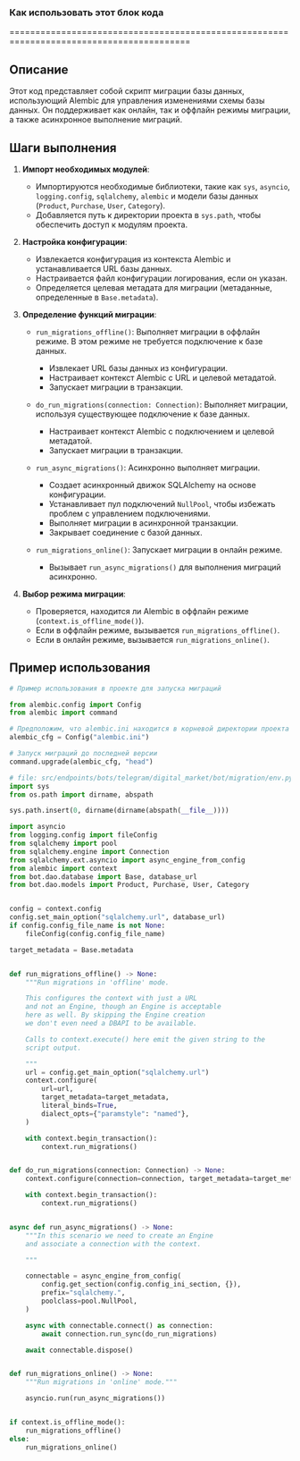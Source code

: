 ### **Как использовать этот блок кода**
=========================================================================================

Описание
-------------------------
Этот код представляет собой скрипт миграции базы данных, использующий Alembic для управления изменениями схемы базы данных. Он поддерживает как онлайн, так и оффлайн режимы миграции, а также асинхронное выполнение миграций.

Шаги выполнения
-------------------------
1. **Импорт необходимых модулей**:
   - Импортируются необходимые библиотеки, такие как `sys`, `asyncio`, `logging.config`, `sqlalchemy`, `alembic` и модели базы данных (`Product`, `Purchase`, `User`, `Category`).
   - Добавляется путь к директории проекта в `sys.path`, чтобы обеспечить доступ к модулям проекта.

2. **Настройка конфигурации**:
   - Извлекается конфигурация из контекста Alembic и устанавливается URL базы данных.
   - Настраивается файл конфигурации логирования, если он указан.
   - Определяется целевая метадата для миграции (метаданные, определенные в `Base.metadata`).

3. **Определение функций миграции**:
   - `run_migrations_offline()`: Выполняет миграции в оффлайн режиме. В этом режиме не требуется подключение к базе данных.
     - Извлекает URL базы данных из конфигурации.
     - Настраивает контекст Alembic с URL и целевой метадатой.
     - Запускает миграции в транзакции.

   - `do_run_migrations(connection: Connection)`: Выполняет миграции, используя существующее подключение к базе данных.
     - Настраивает контекст Alembic с подключением и целевой метадатой.
     - Запускает миграции в транзакции.

   - `run_async_migrations()`: Асинхронно выполняет миграции.
     - Создает асинхронный движок SQLAlchemy на основе конфигурации.
     - Устанавливает пул подключений `NullPool`, чтобы избежать проблем с управлением подключениями.
     - Выполняет миграции в асинхронной транзакции.
     - Закрывает соединение с базой данных.

   - `run_migrations_online()`: Запускает миграции в онлайн режиме.
     - Вызывает `run_async_migrations()` для выполнения миграций асинхронно.

4. **Выбор режима миграции**:
   - Проверяется, находится ли Alembic в оффлайн режиме (`context.is_offline_mode()`).
   - Если в оффлайн режиме, вызывается `run_migrations_offline()`.
   - Если в онлайн режиме, вызывается `run_migrations_online()`.

Пример использования
-------------------------

```python
# Пример использования в проекте для запуска миграций

from alembic.config import Config
from alembic import command

# Предположим, что alembic.ini находится в корневой директории проекта
alembic_cfg = Config("alembic.ini")

# Запуск миграций до последней версии
command.upgrade(alembic_cfg, "head")
```
```python
# file: src/endpoints/bots/telegram/digital_market/bot/migration/env.py
import sys
from os.path import dirname, abspath

sys.path.insert(0, dirname(dirname(abspath(__file__))))

import asyncio
from logging.config import fileConfig
from sqlalchemy import pool
from sqlalchemy.engine import Connection
from sqlalchemy.ext.asyncio import async_engine_from_config
from alembic import context
from bot.dao.database import Base, database_url
from bot.dao.models import Product, Purchase, User, Category


config = context.config
config.set_main_option("sqlalchemy.url", database_url)
if config.config_file_name is not None:
    fileConfig(config.config_file_name)

target_metadata = Base.metadata


def run_migrations_offline() -> None:
    """Run migrations in 'offline' mode.

    This configures the context with just a URL
    and not an Engine, though an Engine is acceptable
    here as well. By skipping the Engine creation
    we don't even need a DBAPI to be available.

    Calls to context.execute() here emit the given string to the
    script output.

    """
    url = config.get_main_option("sqlalchemy.url")
    context.configure(
        url=url,
        target_metadata=target_metadata,
        literal_binds=True,
        dialect_opts={"paramstyle": "named"},
    )

    with context.begin_transaction():
        context.run_migrations()


def do_run_migrations(connection: Connection) -> None:
    context.configure(connection=connection, target_metadata=target_metadata)

    with context.begin_transaction():
        context.run_migrations()


async def run_async_migrations() -> None:
    """In this scenario we need to create an Engine
    and associate a connection with the context.

    """

    connectable = async_engine_from_config(
        config.get_section(config.config_ini_section, {}),
        prefix="sqlalchemy.",
        poolclass=pool.NullPool,
    )

    async with connectable.connect() as connection:
        await connection.run_sync(do_run_migrations)

    await connectable.dispose()


def run_migrations_online() -> None:
    """Run migrations in 'online' mode."""

    asyncio.run(run_async_migrations())


if context.is_offline_mode():
    run_migrations_offline()
else:
    run_migrations_online()